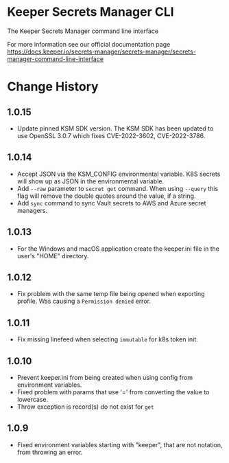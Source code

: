 # Keeper Secrets Manager CLI

The Keeper Secrets Manager command line interface

For more information see our official documentation page https://docs.keeper.io/secrets-manager/secrets-manager/secrets-manager-command-line-interface

# Change History

## 1.0.15

* Update pinned KSM SDK version. The KSM SDK has been updated to use OpenSSL 3.0.7 which fixes CVE-2022-3602, CVE-2022-3786.

## 1.0.14

* Accept JSON via the KSM_CONFIG environmental variable. K8S secrets will show up as JSON in the environmental variable.
* Add `--raw` parameter to `secret get` command. When using `--query` this flag will remove the double quotes around 
the value, if a string.
* Add `sync` command to sync Vault secrets to AWS and Azure secret managers.

## 1.0.13

* For the Windows and macOS application create the keeper.ini file in the user's "HOME" directory.

## 1.0.12

* Fix problem with the same temp file being opened when exporting profile. Was causing a `Permission denied` error.

## 1.0.11

* Fix missing linefeed when selecting `immutable` for k8s token init.

## 1.0.10

* Prevent keeper.ini from being created when using config from environment variables.
* Fixed problem with params that use '=' from converting the value to lowercase.
* Throw exception is record(s) do not exist for `get`

## 1.0.9

* Fixed environment variables starting with "keeper", that are not notation, from throwing an error.
